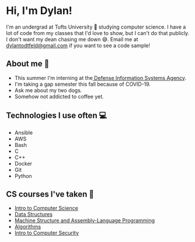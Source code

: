 # Hi, I'm Dylan!
I'm an undergrad at Tufts University 🐘 studying computer science. I have a lot of code from my classes that I'd love to show, but I can't do that publicly. I don't want my dean chasing me down 😅. Email me at dylantodtfeld@gmail.com if you want to see a code sample! 

## About me 👨 
- This summer I'm interning at the[ Defense Information Systems Agency](https://disa.mil/). 
- I'm taking a gap semester this fall because of COVID-19.
- Ask me about my two dogs.
- Somehow not addicted to coffee yet.

## Technologies I use often 💻
- Ansible
- AWS
- Bash
- C
- C++
- Docker
- Git
- Python

## CS courses I've taken 📝 
 - [Intro to Computer Science](https://www.cs.tufts.edu/comp/11/)
 - [Data Structures](https://www.cs.tufts.edu/comp/15/)
 - [Machine Structure and Assembly-Language Programming](https://www.cs.tufts.edu/comp/40/)
 - [Algorithms](http://www.cs.tufts.edu/comp/160/)
 - [Intro to Computer Security](https://comp116.org)

##

<!--
**dtodtf/dtodtf** is a ✨ _special_ ✨ repository because its `README.md` (this file) appears on your GitHub profile.

Here are some ideas to get you started:

- 🔭 I’m currently working on ...
- 🌱 I’m currently learning ...
- 👯 I’m looking to collaborate on ...
- 🤔 I’m looking for help with ...
- 💬 Ask me about ...
- 📫 How to reach me: ...
- 😄 Pronouns: ...
- ⚡ Fun fact: ...
-->
